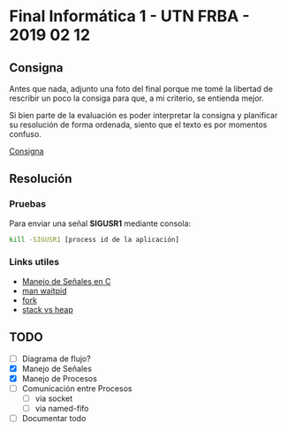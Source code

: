 # Final Informática 1 - UTN FRBA - 2019 02 12

## Consigna
Antes que nada, adjunto una foto del final porque me tomé la libertad de rescribir un poco la consiga para que, a mi criterio, se entienda mejor.

Si bien parte de la evaluación es poder interpretar la consigna y planificar su resolución de forma ordenada, siento que el texto es por momentos confuso.

[Consigna](consigna.md)

## Resolución

### Pruebas

Para enviar una señal **SIGUSR1** mediante consola:
```bash
kill -SIGUSR1 [process id de la aplicación]
```

### Links utiles

- [Manejo de Señales en C](https://www.geeksforgeeks.org/signals-c-language/)
- [man waitpid](https://linux.die.net/man/2/waitpid)
- [fork](https://www.geeksforgeeks.org/fork-system-call/)
- [stack vs heap](http://net-informations.com/faq/net/stack-heap.htm)

## TODO

- [ ] Diagrama de flujo?
- [x] Manejo de Señales
- [x] Manejo de Procesos
- [ ] Comunicación entre Procesos
  - [ ] via socket
  - [ ] via named-fifo
- [ ] Documentar todo
